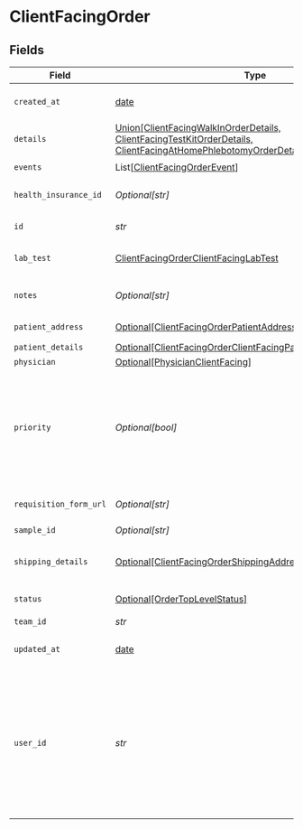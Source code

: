 # ClientFacingOrder


## Fields

| Field                                                                                                                                                               | Type                                                                                                                                                                | Required                                                                                                                                                            | Description                                                                                                                                                         |
| ------------------------------------------------------------------------------------------------------------------------------------------------------------------- | ------------------------------------------------------------------------------------------------------------------------------------------------------------------- | ------------------------------------------------------------------------------------------------------------------------------------------------------------------- | ------------------------------------------------------------------------------------------------------------------------------------------------------------------- |
| `created_at`                                                                                                                                                        | [date](https://docs.python.org/3/library/datetime.html#date-objects)                                                                                                | :heavy_check_mark:                                                                                                                                                  | When your order was created                                                                                                                                         |
| `details`                                                                                                                                                           | [Union[ClientFacingWalkInOrderDetails, ClientFacingTestKitOrderDetails, ClientFacingAtHomePhlebotomyOrderDetails]](../../models/shared/clientfacingorderdetails.md) | :heavy_check_mark:                                                                                                                                                  | N/A                                                                                                                                                                 |
| `events`                                                                                                                                                            | List[[ClientFacingOrderEvent](../../models/shared/clientfacingorderevent.md)]                                                                                       | :heavy_check_mark:                                                                                                                                                  | N/A                                                                                                                                                                 |
| `health_insurance_id`                                                                                                                                               | *Optional[str]*                                                                                                                                                     | :heavy_minus_sign:                                                                                                                                                  | Vital ID of the health insurance.                                                                                                                                   |
| `id`                                                                                                                                                                | *str*                                                                                                                                                               | :heavy_check_mark:                                                                                                                                                  | The Vital Order ID                                                                                                                                                  |
| `lab_test`                                                                                                                                                          | [ClientFacingOrderClientFacingLabTest](../../models/shared/clientfacingorderclientfacinglabtest.md)                                                                 | :heavy_check_mark:                                                                                                                                                  | The Vital Test associated with the order                                                                                                                            |
| `notes`                                                                                                                                                             | *Optional[str]*                                                                                                                                                     | :heavy_minus_sign:                                                                                                                                                  | Notes associated with the order                                                                                                                                     |
| `patient_address`                                                                                                                                                   | [Optional[ClientFacingOrderPatientAddressCompatible]](../../models/shared/clientfacingorderpatientaddresscompatible.md)                                             | :heavy_minus_sign:                                                                                                                                                  | Patient Address                                                                                                                                                     |
| `patient_details`                                                                                                                                                   | [Optional[ClientFacingOrderClientFacingPatientDetailsCompatible]](../../models/shared/clientfacingorderclientfacingpatientdetailscompatible.md)                     | :heavy_minus_sign:                                                                                                                                                  | Patient Details                                                                                                                                                     |
| `physician`                                                                                                                                                         | [Optional[PhysicianClientFacing]](../../models/shared/physicianclientfacing.md)                                                                                     | :heavy_minus_sign:                                                                                                                                                  | N/A                                                                                                                                                                 |
| `priority`                                                                                                                                                          | *Optional[bool]*                                                                                                                                                    | :heavy_minus_sign:                                                                                                                                                  | Defines whether order is priority or not. Only available for Labcorp. For Labcorp, this corresponds to a STAT order.                                                |
| `requisition_form_url`                                                                                                                                              | *Optional[str]*                                                                                                                                                     | :heavy_minus_sign:                                                                                                                                                  | DEPRECATED. Requistion form url.                                                                                                                                    |
| `sample_id`                                                                                                                                                         | *Optional[str]*                                                                                                                                                     | :heavy_minus_sign:                                                                                                                                                  | Sample ID                                                                                                                                                           |
| `shipping_details`                                                                                                                                                  | [Optional[ClientFacingOrderShippingAddress]](../../models/shared/clientfacingordershippingaddress.md)                                                               | :heavy_minus_sign:                                                                                                                                                  | Shipping Details. For unregistered testkit orders.                                                                                                                  |
| `status`                                                                                                                                                            | [Optional[OrderTopLevelStatus]](../../models/shared/ordertoplevelstatus.md)                                                                                         | :heavy_minus_sign:                                                                                                                                                  | An enumeration.                                                                                                                                                     |
| `team_id`                                                                                                                                                           | *str*                                                                                                                                                               | :heavy_check_mark:                                                                                                                                                  | Your team id.                                                                                                                                                       |
| `updated_at`                                                                                                                                                        | [date](https://docs.python.org/3/library/datetime.html#date-objects)                                                                                                | :heavy_check_mark:                                                                                                                                                  | When your order was last updated.                                                                                                                                   |
| `user_id`                                                                                                                                                           | *str*                                                                                                                                                               | :heavy_check_mark:                                                                                                                                                  | User id returned by vital create user request. This id should be stored in your database against the user and used for all interactions with the vital api.         |